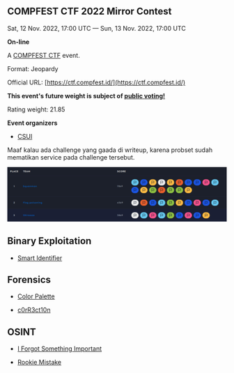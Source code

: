 ## COMPFEST CTF 2022 Mirror Contest

Sat, 12 Nov. 2022, 17:00 UTC — Sun, 13 Nov. 2022, 17:00 UTC

**On-line**

A [COMPFEST CTF](https://ctftime.org/ctf/502) event.

Format: Jeopardy

Official URL: [https://ctf.compfest.id/](https://ctf.compfest.id/)

**This event's future weight is subject of [public voting!](https://ctftime.org/event/1811/weight)**

Rating weight: 21.85

**Event organizers** 

 - [CSUI](https://ctftime.org/team/70551)

Maaf kalau ada challenge yang gaada di writeup, karena probset sudah mematikan service pada challenge tersebut.

![leaderboard](attachments/leaderboard.png)

## Binary Exploitation

- [Smart Identifier](https://github.com/AlfianReno/CTF-Writeup/tree/master/Binary%20Exploitation/Smart%20Identifier)

## Forensics

- [Color Palette](https://github.com/AlfianReno/CTF-Writeup/tree/master/Forensics/Color%20Palette)

- [c0rR3ct10n](https://github.com/AlfianReno/CTF-Writeup/tree/master/Forensics/c0rR3ct10n)

## OSINT

- [I Forgot Something Important](https://github.com/AlfianReno/CTF-Writeup/tree/master/OSINT/I%20Forgot%20Something%20Important)

- [Rookie Mistake](https://github.com/AlfianReno/CTF-Writeup/tree/master/OSINT/Rookie%20Mistake)
